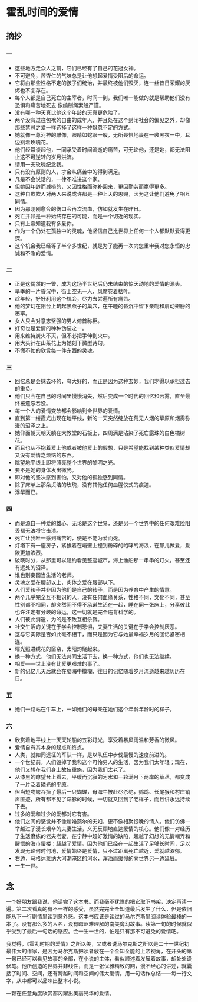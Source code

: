# 霍乱时间的爱情

## 摘抄

### 一

* 这些地方走众人之前，它们已经有了自己的花冠女神。
* 不可避免，苦杏仁的气味总是让他想起爱情受阻后的命运。
* 它将由那些性格不定的孩子们统治，并最终被他们毁灭，连一丝昔日荣耀的灰烬也不复存在。
* 每个人都是自己死亡的主宰者，时间一到，我们唯一能做的就是帮助他们没有恐惧和痛苦地死去
像编制绳索般严谨。
* 没有哪一种天真比他这个年龄的天真更危险了。
* 两个没有过往包袱的自由的成年人，并且处在这个封闭社会的偏见之外，却像那些禁忌之爱一样选择了这样一种飘忽不定的方式。
* 她就像一尊河神的雕像，眼睛如蛇眼一般，无所畏惧地裹在一袭黑衣一中，耳边别着玫瑰花。
* 他们经常谈起他，一同承受着时间流逝的痛苦，可无论他，还是她，都无法阻止这不可逆转的岁月洪流。
* 请用一支玫瑰纪念我。
* 只有没有原则的人，才会从痛苦中的得到满足。
* 凡是不会说话的，一律不准进这个家。
* 但她因年龄而减损的，又因性格而弥补回来，更因勤劳而赢得更多。
* 这种自欺欺人对两人来说或许都是一种上天的恩赐，因为这让他们避免了相互同情。
* 因为那刚刚愈合的伤口会再次流血，仿如就发生在昨日。
* 死亡并非是一种始终存在的可能，而是一个切近的现实。
* 只有上帝知道我有多爱你。
* 作为一个仍处在孤独中的灵魂，他坚信自己比世界上任何一个人都默默爱得更深。
* 这个机会我已经等了半个多世纪，就是为了能再一次向您重申我对您永恒的忠诚和不渝的爱情。

### 二

* 正是这偶然的一瞥，成为这场半世纪后仍未结束的惊天动地的爱情的源头。
* 旱季的一片昏沉中，街上空无一人，风席卷着枯叶。
* 趁年轻，好好利用这个机会，尽力去尝遍所有痛苦。
* 他的梦幻在阳台上筑起黑燕子的巢穴，在午睡的昏沉中留下亲吻和扇动翅膀的窸窣。
* 女人只会对意志坚强的男人俯首称臣。
* 好奇也是爱情的种种伪装之一。
* 用来维持炭火不灭，但不必把手伸到火中。
* 用大头针在山茶花上为她刻下微型诗句。
* 不慌不忙的欣赏每一件东西的灵魂。

### 三

* 回忆总是会抹去坏的，夸大好的，而正是因为这种玄妙，我们才得以承担过去的重负。
* 他们只会在自己的时间里慢慢消失，然后变成一个时代的回忆和云雾，直至最终被遗忘吞没。
* 每一个人的爱情变故都会影响到全世界的爱情。
* 直到第一缕霞光出现在地平线，新的一天突然绽放在荒无人烟的草原和烟雾弥漫的沼泽之上。
* 她仰面朝天朝天躺在大教堂的石板上，四周满是沾染了死亡露珠的白色橘树花。
* 而且也从不抱着爱上他或者被他爱上的假想，只是希望能找到某种类似爱情却又没有爱情之烦恼的东西。
* 眺望地平线上即将照亮整个世界的黎明之光。
* 要不是她的身体发出微光。
* 即对他的坚决感到害怕，又对他的孤独感到同情。
* 除了床单上那朵贞洁的玫瑰，没有其他任何血腥仪式的痕迹。
* 浮华而已。

### 四

* 而是源自一种爱的雄心，无论是这个世界，还是另一个世界中的任何艰难险阻丢都无法将它击溃。
* 死亡让我唯一感到痛苦的，便是不能为爱而死。
* 灯塔下有一座房子，紧挨着在峭壁上撞到粉碎的咆哮的海浪，在那儿做爱，爱欲更加浓烈。
* 破晓时分，从那里可以隐约看见整座城市，海上渔船那一串串的灯火，甚至还有远处的沼泽。
* 谁也别妄图当生活的老师。
* 灵魂之爱在腰部以上，肉体之爱在腰部以下。
* 人们爱孩子并非因为他们是自己的孩子，而是因为养育中产生的情意。
* 两个几乎完全互不相识的人，没有任何血缘关系，性格不同，文化不同，甚至性别都不相同，却突然间不得不承诺生活在一起，睡在同一张床上，分享彼此也许注定有分歧的命运，这一切就是完全违背科学的。
* 人们彼此消遣，为的是不致互相杀戮。
* 社交生活的关键在于学会控制恐惧，夫妻生活的关键在于学会控制厌恶。
* 这与它实际是否如此毫不相干，而只是因为它与她最幸福岁月的回忆紧密相连。
* 曙光照进绣花的窗帘，太阳灼烧起来。
* 换一种方式，他们无法共同生活下去，换一种方式，他们也无法继续。
* 相爱——世上没有比爱更艰难的事了。
* 新的记忆几天后就会在脑海中模糊，往日的记忆随着岁月流逝越来越历历在目。

### 五

* 她们一路站在牛车上，一如她们的母亲在她们这个年龄年龄时的样子。

### 六

* 欣赏着地平线上一天天轮船的五彩灯光，享受着暴风雨温和芳香的微风。
* 爱情自有其本身的起点和终点。
* 人类，就如同远征的军队一样，是以队伍中步伐最慢的速度前进的。
* 一个世纪前，人们毁掉了我和这个可怜男人的生活，因为我们太年轻；现在，他们又想在我们身上故伎重施，因为我们太老了。
* 从漆黑的瞭望台上看去，平缓而沉寂的河水和一轮满月下两岸的草丛，都变成了一片泛着磷光的平原。
* 但当短吻鳄吞掉了最后一只蝴蝶，母海牛被赶尽杀绝，鹦鹉、长尾猴和村庄销声匿迹，所有都不见了踪影的时候，一切就又回到了老样子，而且讲永远持续下去。
* 过多的爱和过少的爱都对它有害。
* 他们之间的感觉并不像新婚燕尔的夫妇，更不像相聚恨晚的情人。他们仿佛一举越过了漫长艰辛的夫妻生活，义无反顾地直达爱情的核心。他们像一对经历了生活磨练的老夫老妻，在宁静中超好激情的缺陷，超越了幻想的无情嘲弄和醒悟的海市蜃楼：超越了爱情。因为他们已经在一起生活了足够长时间，足以发现无论何时何地，爱情始终是爱情，只不过距离死亡越近，爱就越浓郁。
* 右边，马格达莱纳大河潮淹区的河水，浑浊而缓慢的向世界另一边延展。
* 一生一世。

## 念

一个好朋友跟我说，他读完了这本书。而我毫不犹豫的把它取下书架，决定再读一遍。第二次看真的有不一样的感受，虽然完完全全知道最后发生了什么，但是依旧能从下一行剧情里读到意外感。这本书应该是读过的马尔克斯里阅读体验最棒的一本了。没有那么多的人名，没有晦涩难理解的南美魔幻故事。读第一句的时候就似乎受到了最后一句话的感应。会一生一世的，怕是只有那不可避免的爱情吧。 

我觉得，《霍乱时期的爱情》之所以美，又或者说马尔克斯之所以是二十一世纪初最伟大的作家，是因为马尔克斯把读者放在一个全知全能的上帝视角，在开头的第一句已经可以看见故事的全部，在小说的主体，看似顺述着发展着故事，却处处设伏笔。他所创造的世界并非线性，而是一张优雅精致的网，漫不经心的讲述，就囊括了时间、空间，还有跨越时间和空间的伟大爱情。用一句话作总结——每一行文字，从中都可以品味出整本小说。 

一颗在任意角度欣赏都闪耀出美丽光华的爱情。 